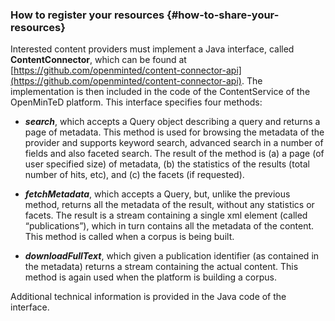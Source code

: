 ### How to register your resources {#how-to-share-your-resources}

Interested content providers must implement a Java interface, called **ContentConnector**, which can be found at [https://github.com/openminted/content-connector-api](https://github.com/openminted/content-connector-api). The implementation is then included in the code of the ContentService of the OpenMinTeD platform. This interface specifies four methods:

* _**search**_, which accepts a Query object describing a query and returns a page of metadata. This method is used for browsing the metadata of the provider and supports keyword search, advanced search in a number of fields and also faceted search. The result of the method is \(a\) a page \(of user specified size\) of metadata, \(b\) the statistics of the results \(total number of hits, etc\), and \(c\) the facets \(if requested\).

* _**fetchMetadata**_, which accepts a Query, but, unlike the previous method, returns all the metadata of the result, without any statistics or facets. The result is a stream containing a single xml element \(called “publications”\), which in turn contains all the metadata of the content. This method is called when a corpus is being built.

* _**downloadFullText**_, which given a publication identifier \(as contained in the metadata\) returns a stream containing the actual content. This method is again used when the platform is building a corpus.

Additional technical information is provided in the Java code of the interface.

